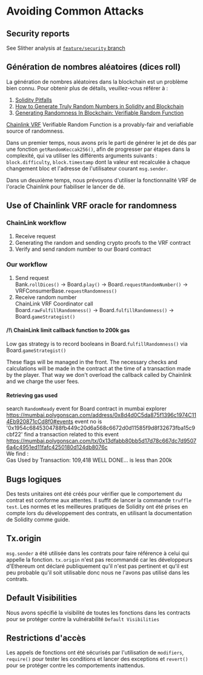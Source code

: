 # Avoiding Common Attacks
## Security reports
See Slither analysis at [`feature/security` branch](https://github.com/jcaporossi/mnp-trufflebox/blob/feature/security/README.md)

## Génération de nombres aléatoires (dices roll)

La génération de nombres aléatoires dans la blockchain est un problème bien connu. Pour obtenir plus de détails, veuillez-vous référer à :

1. [Solidity Pitfalls](https://betterprogramming.pub/how-to-generate-truly-random-numbers-in-solidity-and-blockchain-9ced6472dbdf)
2. [How to Generate Truly Random Numbers in Solidity and Blockchain](https://betterprogramming.pub/how-to-generate-truly-random-numbers-in-solidity-and-blockchain-9ced6472dbdf)
3. [Generating Randomness In Blockchain: Verifiable Random Function](https://hackernoon.com/generating-randomness-in-blockchain-verifiable-random-function-ft1534ud)

[Chainlink VRF](https://docs.chain.link/docs/chainlink-vrf/) Verifiable Random Function is a provably-fair and veriafiable source of randomness.

Dans un premier temps, nous avons pris le parti de générer le jet de dés par une fonction ```getRandomKeccak256()```, afin de progresser par étapes dans la complexité, qui va utiliser les différents arguments suivants : ```block.difficulty```, ```block.timestamp``` dont la valeur est recalculée à chaque changement bloc et l'adresse de l'utilisateur courant ```msg.sender```.

Dans un deuxième temps, nous prévoyons d'utiliser la fonctionnalité VRF de l'oracle Chainlink pour fiabiliser le lancer de dé.

## Use of Chainlink VRF oracle for randomness
### ChainLink workflow
1. Receive request
2. Generating the random and sending crypto proofs to the VRF contract
3. Verify and send random number to our Board contract

### Our workflow
1. Send request  
   Bank.`rollDices()` -> Board.`play()` -> Board.`requestRandomNumber()` -> VRFConsumerBase.`requestRandomness()`
2. Receive random number  
   ChainLink VRF Coordinator call  
   Board.`rawFulfillRandomness()` -> Board.`fulfillRandomness()` -> Board.`gameStrategist()`
#### /!\ ChainLink limit callback function to 200k gas
Low gas strategy is to record booleans in Board.`fulfillRandomness()` via Board.`gameStrategist()`

These flags will be managed in the front.
The necessary checks and calculations will be made in the contract at the time of a transaction made by the player.
That way we don't overload the callback called by Chainlink and we charge the user fees.

#### Retrieving gas used
search `RandomReady` event for Board contract in mumbai explorer
https://mumbai.polygonscan.com/address/0x8d4d0C5da875f1396c1974C114Eb920871cCd8f0#events
event no is '0x1954c6845304788fb449c20d6a568c6672d0d11585f9d8f32673fba15c9cbf22'
find a transaction related to this event
https://mumbai.polygonscan.com/tx/0x13dfabb80bb5d17d78c667dc7d95076a4c4951ed11fafc4250180d124db8076c  
We find :  
Gas Used by Transaction: 109,418
WELL DONE... is less than 200k

## Bugs logiques

Des tests unitaires ont été créés pour vérifier que le comportement du contrat est conforme aux attentes. Il suffit de lancer la commande `truffle test`. Les normes et les meilleures pratiques de Solidity ont été prises en compte lors du développement des contrats, en utilisant la documentation de Solidity comme guide.

## Tx.origin

`msg.sender` a été utilisée dans les contrats pour faire référence à celui qui appelle la fonction. `tx.origin` n'est pas recommandé car les développeurs d'Ethereum ont déclaré publiquement qu'il n'est pas pertinent et qu'il est peu probable qu'il soit utilisable donc nous ne l'avons pas utilisé dans les contrats.

## Default Visibilities

Nous avons spécifié la visibilité de toutes les fonctions dans les contracts pour se protéger contre la vulnérabilité `Default Visibilities`

## Restrictions d'accès

Les appels de fonctions ont été sécurisés par l'utilisation de `modifiers`, `require()` pour tester les conditions et lancer des exceptions et `revert()` pour se protéger contre les comportements inattendus.

